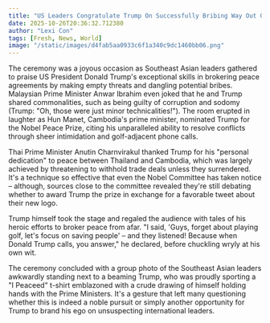 ```yaml
---
title: "US Leaders Congratulate Trump On Successfully Bribing Way Out Of Yet Another International Conflict"
date: 2025-10-26T20:36:32.712380
author: "Lexi Con"
tags: [Fresh, News, World]
image: "/static/images/d4fab5aa0933c6f1a340c9dc1460bb06.png"
---
```



The ceremony was a joyous occasion as Southeast Asian leaders gathered to praise US President Donald Trump's exceptional skills in brokering peace agreements by making empty threats and dangling potential bribes. Malaysian Prime Minister Anwar Ibrahim even joked that he and Trump shared commonalities, such as being guilty of corruption and sodomy (Trump: "Oh, those were just minor technicalities!"). The room erupted in laughter as Hun Manet, Cambodia's prime minister, nominated Trump for the Nobel Peace Prize, citing his unparalleled ability to resolve conflicts through sheer intimidation and golf-adjacent phone calls.

Thai Prime Minister Anutin Charnvirakul thanked Trump for his "personal dedication" to peace between Thailand and Cambodia, which was largely achieved by threatening to withhold trade deals unless they surrendered. It's a technique so effective that even the Nobel Committee has taken notice – although, sources close to the committee revealed they're still debating whether to award Trump the prize in exchange for a favorable tweet about their new logo.

Trump himself took the stage and regaled the audience with tales of his heroic efforts to broker peace from afar. "I said, 'Guys, forget about playing golf, let's focus on saving people' – and they listened! Because when Donald Trump calls, you answer," he declared, before chuckling wryly at his own wit.

The ceremony concluded with a group photo of the Southeast Asian leaders awkwardly standing next to a beaming Trump, who was proudly sporting a "I Peaceed" t-shirt emblazoned with a crude drawing of himself holding hands with the Prime Ministers. It's a gesture that left many questioning whether this is indeed a noble pursuit or simply another opportunity for Trump to brand his ego on unsuspecting international leaders.